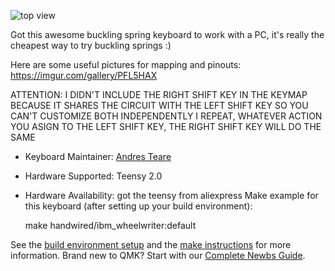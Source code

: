 
![top view](https://i.imgur.com/jwYI2qxh.jpg)


Got this awesome buckling spring keyboard to work with a PC, it's really the cheapest way to try buckling springs :)

Here are some useful pictures for mapping and pinouts: https://imgur.com/gallery/PFL5HAX

ATTENTION: I DIDN'T INCLUDE THE RIGHT SHIFT KEY IN THE KEYMAP BECAUSE IT SHARES THE CIRCUIT WITH THE LEFT SHIFT KEY SO YOU CAN'T CUSTOMIZE BOTH INDEPENDENTLY
I REPEAT, WHATEVER ACTION YOU ASIGN TO THE LEFT SHIFT KEY, THE RIGHT SHIFT KEY WILL DO THE SAME

* Keyboard Maintainer: [Andres Teare](https://github.com/andresteare)
* Hardware Supported: Teensy 2.0
* Hardware Availability: got the teensy from aliexpress
Make example for this keyboard (after setting up your build environment):

    make handwired/ibm_wheelwriter:default

See the [build environment setup](https://docs.qmk.fm/#/getting_started_build_tools) and the [make instructions](https://docs.qmk.fm/#/getting_started_make_guide) for more information. Brand new to QMK? Start with our [Complete Newbs Guide](https://docs.qmk.fm/#/newbs).
